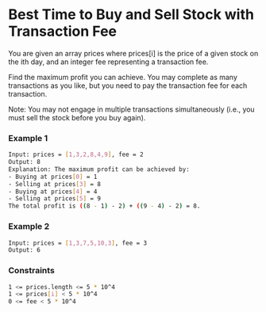 # Best Time to Buy and Sell Stock with Transaction Fee

You are given an array prices where prices[i] is the price of a given stock on the ith day, and an integer fee representing a transaction fee.

Find the maximum profit you can achieve. You may complete as many transactions as you like, but you need to pay the transaction fee for each transaction.

Note: You may not engage in multiple transactions simultaneously (i.e., you must sell the stock before you buy again).

### Example 1
```sh
Input: prices = [1,3,2,8,4,9], fee = 2
Output: 8
Explanation: The maximum profit can be achieved by:
- Buying at prices[0] = 1
- Selling at prices[3] = 8
- Buying at prices[4] = 4
- Selling at prices[5] = 9
The total profit is ((8 - 1) - 2) + ((9 - 4) - 2) = 8.
```

### Example 2
```sh
Input: prices = [1,3,7,5,10,3], fee = 3
Output: 6
```

### Constraints
```sh
1 <= prices.length <= 5 * 10^4
1 <= prices[i] < 5 * 10^4
0 <= fee < 5 * 10^4
```
